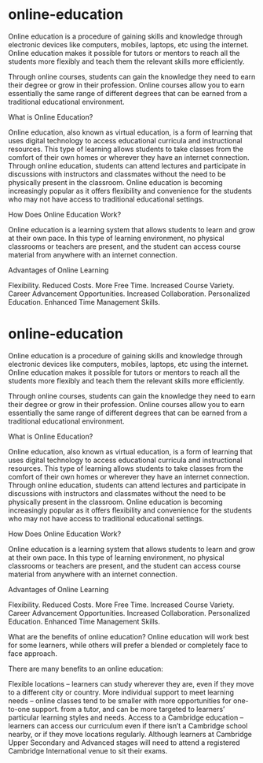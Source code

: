 # online-education

Online education is a procedure of gaining skills and knowledge through electronic devices like computers, mobiles, laptops, etc using the internet. Online education makes it possible for tutors or mentors to reach all the students more flexibly and teach them the relevant skills more efficiently.

Through online courses, students can gain the knowledge they need to earn their degree or grow in their profession. Online courses allow you to earn essentially the same range of different degrees that can be earned from a traditional educational environment.

What is Online Education?

Online education, also known as virtual education, is a form of learning that uses digital technology to access educational curricula and instructional resources. This type of learning allows students to take classes from the comfort of their own homes or wherever they have an internet connection. Through online education, students can attend lectures and participate in discussions with instructors and classmates without the need to be physically present in the classroom. Online education is becoming increasingly popular as it offers flexibility and convenience for the students who may not have access to traditional educational settings.

How Does Online Education Work?


Online education is a learning system that allows students to learn and grow at their own pace. In this type of learning environment, no physical classrooms or teachers are present, and the student can access course material from anywhere with an internet connection.


Advantages of Online Learning


Flexibility. 
Reduced Costs. 
More Free Time. 
Increased Course Variety. 
Career Advancement Opportunities. 
Increased Collaboration. 
Personalized Education. 
Enhanced Time Management Skills.














# online-education

Online education is a procedure of gaining skills and knowledge through electronic devices like computers, mobiles, laptops, etc using the internet. Online education makes it possible for tutors or mentors to reach all the students more flexibly and teach them the relevant skills more efficiently.

Through online courses, students can gain the knowledge they need to earn their degree or grow in their profession. Online courses allow you to earn essentially the same range of different degrees that can be earned from a traditional educational environment.

What is Online Education?

Online education, also known as virtual education, is a form of learning that uses digital technology to access educational curricula and instructional resources. This type of learning allows students to take classes from the comfort of their own homes or wherever they have an internet connection. Through online education, students can attend lectures and participate in discussions with instructors and classmates without the need to be physically present in the classroom. Online education is becoming increasingly popular as it offers flexibility and convenience for the students who may not have access to traditional educational settings.

How Does Online Education Work?


Online education is a learning system that allows students to learn and grow at their own pace. In this type of learning environment, no physical classrooms or teachers are present, and the student can access course material from anywhere with an internet connection.


Advantages of Online Learning


Flexibility. 
Reduced Costs. 
More Free Time. 
Increased Course Variety. 
Career Advancement Opportunities. 
Increased Collaboration. 
Personalized Education. 
Enhanced Time Management Skills.


What are the benefits of online education?
Online education will work best for some learners, while others will prefer a blended or completely face to face approach.

There are many benefits to an online education:

Flexible locations – learners can study wherever they are, even if they move to a different city or country.
More individual support to meet learning needs – online classes tend to be smaller with more opportunities for one-to-one support. from a tutor, and can be more targeted to learners’ particular learning styles and needs.
Access to a Cambridge education – learners can access our curriculum even if there isn’t a Cambridge school nearby, or if they move locations regularly. Although learners at Cambridge Upper Secondary and Advanced stages will need to attend a registered Cambridge International venue to sit their exams.
